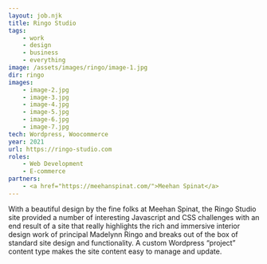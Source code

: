 ```yaml
---
layout: job.njk
title: Ringo Studio
tags:
    - work
    - design
    - business
    - everything
image: /assets/images/ringo/image-1.jpg
dir: ringo
images:
    - image-2.jpg
    - image-3.jpg
    - image-4.jpg
    - image-5.jpg
    - image-6.jpg
    - image-7.jpg
tech: Wordpress, Woocommerce
year: 2021
url: https://ringo-studio.com
roles:
    - Web Development
    - E-commerce
partners:
    - <a href="https://meehanspinat.com/">Meehan Spinat</a>
---
```


With a beautiful design by the fine folks at Meehan Spinat, the Ringo Studio site provided a number of interesting Javascript and CSS challenges with an end result of a site that really highlights the rich and immersive interior design work of principal Madelynn Ringo and breaks out of the box of standard site design and functionality. A custom Wordpress “project” content type makes the site content easy to manage and update. 